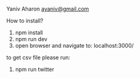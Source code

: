 Yaniv Aharon
ayaniv@gmail.com

How to install?

1. npm install
2. npm run dev
3. open browser and navigate to: localhost:3000/

to get csv file please run:
1. npm run twitter